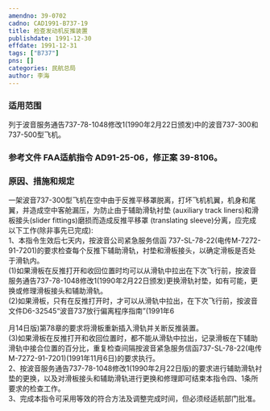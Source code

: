 ```yaml
---
amendno: 39-0702  
cadno: CAD1991-B737-19  
title: 检查发动机反推装置  
publishdate: 1991-12-30  
effdate: 1991-12-31  
tags: ["B737"]  
pns: []  
categories: 民航总局  
author: 李海  
---
```

  
### 适用范围  
列于波音服务通告737-78-1048修改1(1990年2月22日颁发)中的波音737-300和737-500型飞机。  
  
<!--more-->  
### 参考文件    FAA适航指令 AD91-25-06，修正案 39-8106。  
  
### 原因、措施和规定  
一架波音737-300型飞机在空中由于反推平移罩脱离，打坏飞机机翼，机身和尾翼，并造成空中客舱漏压，为防止由于辅助滑轨衬垫 (auxiliary track liners)和滑板接头(slider fittings)磨损而造成反推平移罩 (translating sleeve)分离，应完成以下工作(除非事先已完成):  
 1、本指令生效后七天内，按波音公司紧急服务信函 737-SL-78-22(电传M-7272-91-7201)的要求检查每个反推下辅助滑轨，衬垫和滑板接头，以确定滑板是否处于滑轨内。  
      (1)如果滑板在反推打开和收回位置时均可以从滑轨中拉出在下次飞行前，按波音服务通告737-78-1048修改1(1990年2月22日颁发)更换滑轨衬垫，如有可能，更换或修理滑板接头和辅助滑轨。  
      (2)如果滑板，只有在反推打开时，才可以从滑轨中拉出，在下次飞行前，按波音文件D6-32545“波音737放行偏离程序指南”(1991年6  
  
  
月14日版)第78章的要求将滑板重新插入滑轨并关断反推装置。  
      (3)如果滑板在反推打开和收回位置时，都不能从滑轨中拉出，记录滑板在下辅助滑轨中接合位置的百分比，重复检查间隔按波音紧急服务信函737-SL-78-22(电传M-7272-91-7201)(1991年11月6日)的要求执行。  
2、按波音服务通告737-78-1048修改1(1990年2月22日版)的要求进行辅助滑轨衬垫的更换，以及对滑板接头和辅助滑轨进行更换和修理即可结束本指令四、1条所要求的检查工作。  
3、完成本指令可采用等效的符合方法及调整完成时间，但必须经适航部门批准。  

